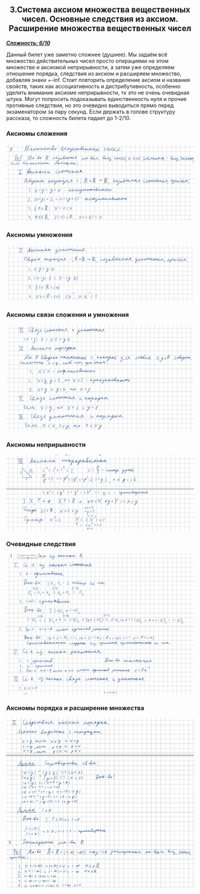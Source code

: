 <center><h2>3.Система аксиом множества вещественных чисел. Основные следствия из аксиом. Расширение множества вещественных чисел</h2></center>



***<ins>Сложность: 6/10</ins>***

Данный билет уже заметно сложнее (душнее). Мы задаём всё множество действительных чисел просто операциями на этом множестве и аксиомой неприрывности, а затем уже определяем отношение порядка, следствия из аксиом и расширяем множество, добавляя знаки +-inf. Стоит повторить определение аксиом и названия свойств, таких как ассоциативность и дистрибутивность, особенно уделить внимание аксиоме неприрывности, тк это не очень очевидная штука. Могут попросить подоказывать единственность нуля и прочие противные следствия, но это очевидно выводиться прямо перед экзаменатором за пару секунд. Если держать в голове структуру рассказа, то сложность билета падает до 1-2/10.



 <h3>Аксиомы сложения</h3>

![5](./images/real_1.png)



<h3>Аксиомы умножения</h3>

![6](./images/real_2.png)



<h3>Аксиомы связи сложения и умножения </h3>

![7](./images/real_3.png)



<h3>Аксиомы неприрывности</h3>

![8](./images/real_4.png)



<h3>Очевидные следствия</h3>

![9](./images/real_5.png)



<h3>Аксиомы порядка и расширение множества</h3>

![10](./images/real_6.png)


